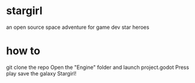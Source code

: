 # stargirl
an open source space adventure for game dev star heroes

# how to
git clone the repo
Open the "Engine" folder and launch project.godot
Press play
save the galaxy Stargirl!



